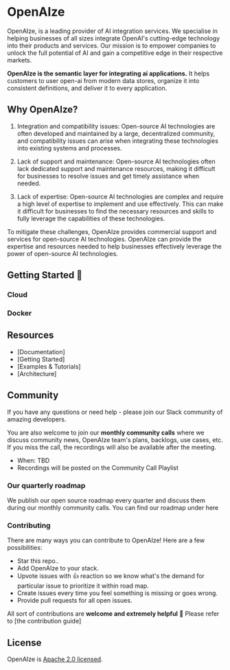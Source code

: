 # OpenAIze

OpenAIze, is a leading provider of AI integration services. We specialise in helping businesses of all sizes integrate OpenAI's cutting-edge technology into their products and services. Our mission is to empower companies to unlock the full potential of AI and gain a competitive edge in their respective markets.

__OpenAIze is the semantic layer for integrating ai applications.__ It helps customers to user open-ai from modern data stores, organize it into consistent definitions, and deliver it to every application.

## Why OpenAIze?

1. Integration and compatibility issues: Open-source AI technologies are often developed and maintained by a large, decentralized community, and compatibility issues can arise when integrating these technologies into existing systems and processes.

2. Lack of support and maintenance: Open-source AI technologies often lack dedicated support and maintenance resources, making it difficult for businesses to resolve issues and get timely assistance when needed.

3. Lack of expertise: Open-source AI technologies are complex and require a high level of expertise to implement and use effectively. This can make it difficult for businesses to find the necessary resources and skills to fully leverage the capabilities of these technologies.

To mitigate these challenges, OpenAIze provides commercial support and services for open-source AI technologies. OpenAIze can provide the expertise and resources needed to help businesses effectively leverage the power of open-source AI technologies. 

## Getting Started 🚀

### Cloud

 
### Docker

## Resources

- [Documentation]
- [Getting Started]
- [Examples & Tutorials]
- [Architecture]

## Community

If you have any questions or need help - please join our Slack community of amazing developers.

You are also welcome to join our **monthly community calls** where we discuss community news, OpenAIze team's plans, backlogs, use cases, etc. If you miss the call, the recordings will also be available after the meeting. 
* When: TBD
* Recordings will be posted on the Community Call Playlist

### Our quarterly roadmap

We publish our open source roadmap every quarter and discuss them during our monthly community calls. You can find our roadmap under here

### Contributing

There are many ways you can contribute to OpenAIze! Here are a few possibilities:

* Star this repo..
* Add OpenAIze to your stack.
* Upvote issues with 👍 reaction so we know what's the demand for particular issue to prioritize it within road map.
* Create issues every time you feel something is missing or goes wrong.
* Provide pull requests for all open issues.

All sort of contributions are **welcome and extremely helpful** 🙌 Please refer to [the contribution guide]

## License

OpenAIze is [Apache 2.0 licensed](./packages/cubejs-server/LICENSE).
